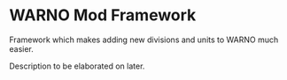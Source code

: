 # WARNO Mod Framework
Framework which makes adding new divisions and units to WARNO much easier.

Description to be elaborated on later.